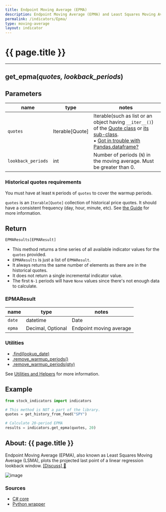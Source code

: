 ```yaml
---
title: Endpoint Moving Average (EPMA)
description: Endpoint Moving Average (EPMA) and Least Squares Moving Average (LSMA)
permalink: /indicators/Epma/
type: moving-average
layout: indicator
---
```


# {{ page.title }}
<hr>

## **get_epma**(*quotes, lookback_periods*)
    
## Parameters

| name | type | notes
| -- |-- |--
| `quotes` | Iterable[Quote] | Iterable(such as list or an object having `__iter__()`) of the [Quote class]({{site.baseurl}}/guide/#historical-quotes) or [its sub-class]({{site.baseurl}}/guide/#using-custom-quote-classes). <br><span class='qna-dataframe'> • [Got in trouble with Pandas.dataframe?]({{site.baseurl}}/guide/#using-pandasdataframe) </span>
| `lookback_periods` | int | Number of periods (`N`) in the moving average.  Must be greater than 0.

### Historical quotes requirements

You must have at least `N` periods of `quotes` to cover the warmup periods.

`quotes` is an `Iterable[Quote]` collection of historical price quotes.  It should have a consistent frequency (day, hour, minute, etc).  See [the Guide]({{site.baseurl}}/guide/#historical-quotes) for more information.

## Return

```python
EPMAResults[EPMAResult]
```

- This method returns a time series of all available indicator values for the `quotes` provided.
- `EPMAResults` is just a list of `EPMAResult`.
- It always returns the same number of elements as there are in the historical quotes.
- It does not return a single incremental indicator value.
- The first `N-1` periods will have `None` values since there's not enough data to calculate.

### EPMAResult

| name | type | notes
| -- |-- |--
| `date` | datetime | Date
| `epma` | Decimal, Optional | Endpoint moving average

### Utilities

- [.find(lookup_date)]({{site.baseurl}}/utilities#find-indicator-result-by-date)
- [.remove_warmup_periods()]({{site.baseurl}}/utilities#remove-warmup-periods)
- [.remove_warmup_periods(qty)]({{site.baseurl}}/utilities#remove-warmup-periods)

See [Utilities and Helpers]({{site.baseurl}}/utilities#utilities-for-indicator-results) for more information.

## Example

```python
from stock_indicators import indicators

# This method is NOT a part of the library.
quotes = get_history_from_feed("SPY")

# Calculate 20-period EPMA
results = indicators.get_epma(quotes, 20)
```

## About: {{ page.title }}

Endpoint Moving Average (EPMA), also known as Least Squares Moving Average (LSMA), plots the projected last point of a linear regression lookback window.
[[Discuss] :speech_balloon:]({{site.github.base_repository_url}}/discussions/371 "Community discussion about this indicator")

![image]({{site.charturl}}/Epma.png)

### Sources

- [C# core]({{site.base_sourceurl}}/e-k/Epma/Epma.cs)
- [Python wrapper]({{site.sourceurl}}/epma.py)
